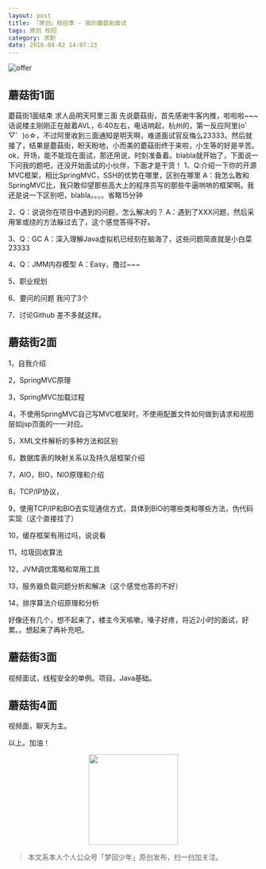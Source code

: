 ```yaml
---
layout: post
title: 『原创』校招季 - 我的蘑菇街面试
tags: 原创 校招
category: 求职
date: 2016-04-02 14:07:23
---
```


![offer](http://7xlkoc.com1.z0.glb.clouddn.com/wp-content/uploads/2016/04/201604020606048.png)

## 蘑菇街1面

蘑菇街1面结束 求人品明天阿里三面
先说蘑菇街，首先感谢牛客内推，啦啦啦~~~
话说楼主刚刚正在敲着AVL，6:40左右，电话响起，杭州的，第一反应阿里(o゜▽゜)o☆，不过阿里收到三面通知是明天啊，难道面试官反悔么23333。然后就接了，结果是蘑菇街，盼天盼地，小而美的蘑菇街终于来啦，小生等的好是辛苦。ok，开场，能不能现在面试，那还用说，时刻准备着。blabla就开始了，下面说一下问我的题吧，还没开始面试的小伙伴，下面才是干货！
1、Q:介绍一下你的开源MVC框架，相比SpringMVC，SSH的优势在哪里，区别在哪里
A：我怎么敢和SpringMVC比，我只敢仰望那些高大上的程序员写的那些牛逼哄哄的框架啊。我还是说一下区别吧，blabla。。。。省略15分钟

2、Q：说说你在项目中遇到的问题，怎么解决的？ 
A：遇到了XXX问题，然后采用笨或绕的方法躲过去了，这个感觉答得不好。

3、Q：GC
 A：深入理解Java虚拟机已经刻在脑海了，这些问题简直就是小白菜23333

4、Q：JMM内存模型 
A：Easy，撸过~~~

5、职业规划

6、要问的问题
我问了3个

7、讨论Github
差不多就这样。

## 蘑菇街2面

1，自我介绍

2，SpringMVC原理

3，SpringMVC加载过程

4，不使用SpringMVC自己写MVC框架时，不使用配置文件如何做到请求和视图层如jsp页面的一一对应。

5，XML文件解析的多种方法和区别

6，数据库表的映射关系以及持久层框架介绍

7，AIO，BIO，NIO原理和介绍

8，TCP/IP协议，

9，使用TCP/IP和BIO去实现通信方式，具体到BIO的哪些类和哪些方法，伪代码实现（这个直接挂了）

10，缓存框架有用过吗，说说看

11，垃圾回收算法

12，JVM调优策略和常用工具

13，服务器负载问题分析和解决（这个感觉也答的不好）

14，排序算法介绍原理和分析

好像还有几个，想不起来了，楼主今天咳嗽，嗓子好疼，将近2小时的面试，好累。。想起来了再补充吧。

## 蘑菇街3面

视频面试，线程安全的单例。项目。Java基础。

## 蘑菇街4面

视频面，聊天为主。

以上。加油！

<div align="center">
<img src="https://chucheng92.github.io/assets/img/qrcode.png" width="180" height="182" />
</div>

> 本文系本人个人公众号「梦回少年」原创发布，扫一扫加关注。